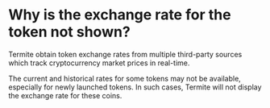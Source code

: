 # Why is the exchange rate for the token not shown?

Termite obtain token exchange rates from multiple third-party sources which track cryptocurrency market prices in real-time.

The current and historical rates for some tokens may not be available, especially for newly launched tokens. In such cases, Termite will not display the exchange rate for these coins.

